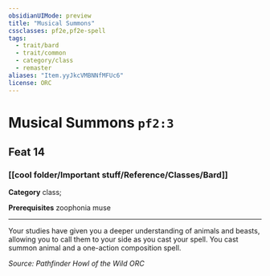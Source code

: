```yaml
---
obsidianUIMode: preview
title: "Musical Summons"
cssclasses: pf2e,pf2e-spell
tags:
  - trait/bard
  - trait/common
  - category/class
  - remaster
aliases: "Item.yyJkcVMBNNfMFUc6"
license: ORC
---
```

# Musical Summons `pf2:3`
## Feat 14
### [[cool folder/Important stuff/Reference/Classes/Bard]]

**Category** class; 



**Prerequisites** zoophonia muse
* * *
Your studies have given you a deeper understanding of animals and beasts, allowing you to call them to your side as you cast your spell. You cast summon animal and a one-action composition spell.

*Source: Pathfinder Howl of the Wild*
*ORC*